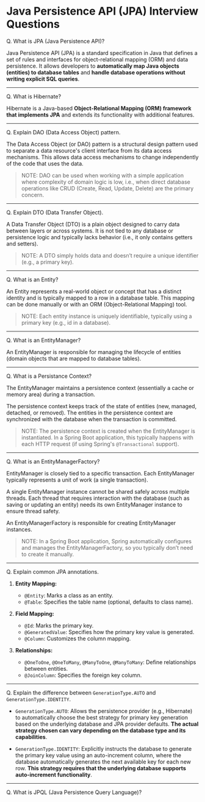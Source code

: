 # Java Persistence API (JPA) Interview Questions

Q. What is JPA (Java Persistence API)?

Java Persistence API (JPA) is a standard specification in Java that defines a set of rules and interfaces for object-relational mapping (ORM) and data persistence. It allows developers to **automatically map Java objects (entities) to database tables** and **handle database operations without writing explicit SQL queries**.

---

Q. What is Hibernate?

Hibernate is a Java-based **Object-Relational Mapping (ORM) framework that implements JPA** and extends its functionality with additional features.

---

Q. Explain DAO (Data Access Object) pattern.

The Data Access Object (or DAO) pattern is a structural design pattern used to separate a data resource's client interface from its data access mechanisms. This allows data access mechanisms to change independently of the code that uses the data.

> NOTE: DAO can be used when working with a simple application where complexity of domain logic is low, i.e., when direct database operations like CRUD (Create, Read, Update, Delete) are the primary concern. 

---

Q. Explain DTO (Data Transfer Object).

A Data Transfer Object (DTO) is a plain object designed to carry data between layers or across systems. It is not tied to any database or persistence logic and typically lacks behavior (i.e., it only contains getters and setters).

> NOTE: A DTO simply holds data and doesn’t require a unique identifier (e.g., a primary key).

---

Q. What is an Entity?

An Entity represents a real-world object or concept that has a distinct identity and is typically mapped to a row in a database table. This mapping can be done manually or with an ORM (Object-Relational Mapping) tool.

> NOTE: Each entity instance is uniquely identifiable, typically using a primary key (e.g., id in a database).

---

Q. What is an EntityManager?

An EntityManager is responsible for managing the lifecycle of entities (domain objects that are mapped to database tables).

---

Q. What is a Persistance Context?

The EntityManager maintains a persistence context (essentially a cache or memory area) during a transaction. 

The persistence context keeps track of the state of entities (new, managed, detached, or removed). The entities in the persistence context are synchronized with the database when the transaction is committed.

> NOTE: The persistence context is created when the EntityManager is instantiated. In a Spring Boot application, this typically happens with each HTTP request (if using Spring's `@Transactional` support).

---

Q. What is an EntityManagerFactory?

EntityManager is closely tied to a specific transaction. Each EntityManager typically represents a unit of work (a single transaction).

A single EntityManager instance cannot be shared safely across multiple threads. Each thread that requires interaction with the database (such as saving or updating an entity) needs its own EntityManager instance to ensure thread safety.

An EntityManagerFactory is responsible for creating EntityManager instances.

> NOTE: In a Spring Boot application, Spring automatically configures and manages the EntityManagerFactory, so you typically don’t need to create it manually.

---

Q. Explain common JPA annotations.

1. **Entity Mapping:**

    - `@Entity`: Marks a class as an entity.
    - `@Table`: Specifies the table name (optional, defaults to class name).

2. **Field Mapping:**

    - `@Id`: Marks the primary key.
    - `@GeneratedValue`: Specifies how the primary key value is generated.
    - `@Column`: Customizes the column mapping.

3. **Relationships:**

    - `@OneToOne`, `@OneToMany`, `@ManyToOne`, `@ManyToMany`: Define relationships between entities.
    - `@JoinColumn`: Specifies the foreign key column.

---

Q. Explain the difference between `GenerationType.AUTO` and `GenerationType.IDENTITY`.

- `GenerationType.AUTO`: Allows the persistence provider (e.g., Hibernate) to automatically choose the best strategy for primary key generation based on the underlying database and JPA provider defaults. **The actual strategy chosen can vary depending on the database type and its capabilities**.

- `GenerationType.IDENTITY`: Explicitly instructs the database to generate the primary key value using an auto-increment column, where the database automatically generates the next available key for each new row. **This strategy requires that the underlying database supports auto-increment functionality**.

---

Q. What is JPQL (Java Persistence Query Language)?




